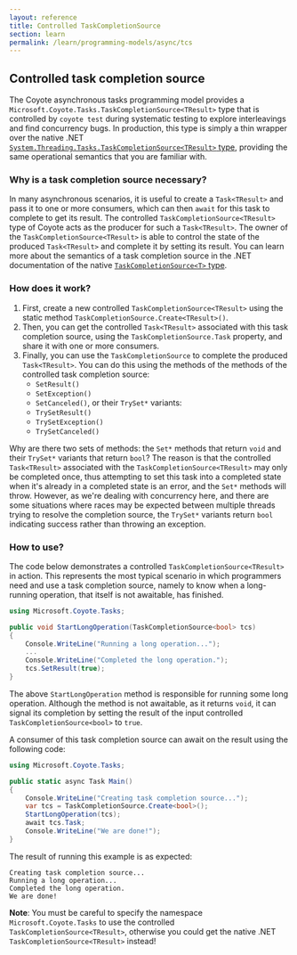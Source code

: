 ```yaml
---
layout: reference
title: Controlled TaskCompletionSource
section: learn
permalink: /learn/programming-models/async/tcs
---
```


## Controlled task completion source

The Coyote asynchronous tasks programming model provides a
`Microsoft.Coyote.Tasks.TaskCompletionSource<TResult>` type that is controlled by `coyote test`
during systematic testing to explore interleavings and find concurrency bugs. In production, this
type is simply a thin wrapper over the native .NET
[`System.Threading.Tasks.TaskCompletionSource<TResult>`
type](https://docs.microsoft.com/en-us/dotnet/api/system.threading.tasks.taskcompletionsource-1),
providing the same operational semantics that you are familiar with. 
 
### Why is a task completion source necessary?
 
In many asynchronous scenarios, it is useful to create a `Task<TResult>` and pass it to one or more
consumers, which can then `await` for this task to complete to get its result. The controlled
`TaskCompletionSource<TResult>` type of Coyote acts as the producer for such a `Task<TResult>`. The
owner of the `TaskCompletionSource<TResult>` is able to control the state of the produced
`Task<TResult>` and complete it by setting its result. You can learn more about the semantics of a
task completion source in the .NET documentation of the native [`TaskCompletionSource<T>`
type](https://docs.microsoft.com/en-us/dotnet/api/system.threading.tasks.taskcompletionsource-1).

### How does it work?

1. First, create a new controlled `TaskCompletionSource<TResult>` using the static method
   `TaskCompletionSource.Create<TResult>()`.
2. Then, you can get the controlled `Task<TResult>` associated with this task completion source,
   using the `TaskCompletionSource.Task` property, and share it with one or more consumers.
3. Finally, you can use the `TaskCompletionSource` to complete the produced `Task<TResult>`. You can
   do this using the methods of the methods of the controlled task completion source:
   - `SetResult()`
   - `SetException()`
   - `SetCanceled()`, or their `TrySet*` variants:
   - `TrySetResult()`
   - `TrySetException()`
   - `TrySetCanceled()`

Why are there two sets of methods: the `Set*` methods that return `void` and their `TrySet*`
variants that return `bool`? The reason is that the controlled `Task<TResult>` associated with the
`TaskCompletionSource<TResult>` may only be completed once, thus attempting to set this task into a
completed state when it's already in a completed state is an error, and the `Set*` methods will
throw. However, as we're dealing with concurrency here, and there are some situations where races
may be expected between multiple threads trying to resolve the completion source, the `TrySet*`
variants return `bool` indicating success rather than throwing an exception.

### How to use?

The code below demonstrates a controlled `TaskCompletionSource<TResult>` in action. This represents
the most typical scenario in which programmers need and use a task completion source, namely to know
when a long-running operation, that itself is not awaitable, has finished.

```c#
using Microsoft.Coyote.Tasks;

public void StartLongOperation(TaskCompletionSource<bool> tcs)
{
    Console.WriteLine("Running a long operation...");
    ...
    Console.WriteLine("Completed the long operation.");
    tcs.SetResult(true);
}
```

The above `StartLongOperation` method is responsible for running some long operation. Although the
method is not awaitable, as it returns `void`, it can signal its completion by setting the result of
the input controlled `TaskCompletionSource<bool>` to `true`.

A consumer of this task completion source can await on the result using the following code:

```c#
using Microsoft.Coyote.Tasks;

public static async Task Main()
{
    Console.WriteLine("Creating task completion source...");
    var tcs = TaskCompletionSource.Create<bool>();
    StartLongOperation(tcs);
    await tcs.Task;
    Console.WriteLine("We are done!");
}
```

The result of running this example is as expected:

```
Creating task completion source...
Running a long operation...
Completed the long operation.
We are done!
```

**Note**: You must be careful to specify the namespace `Microsoft.Coyote.Tasks` to use the
controlled `TaskCompletionSource<TResult>`, otherwise you could get the native .NET
`TaskCompletionSource<TResult>` instead!
